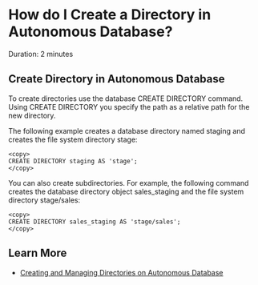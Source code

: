 # How do I Create a Directory in Autonomous Database?
Duration: 2 minutes

## Create Directory in Autonomous Database

To create directories use the database CREATE DIRECTORY command. Using CREATE DIRECTORY you specify the path as a relative path for the new directory.

The following example creates a database directory named staging and creates the file system directory stage:
```
<copy>
CREATE DIRECTORY staging AS 'stage';
</copy>
```

You can also create subdirectories. For example, the following command creates the database directory object sales_staging and the file system directory stage/sales:
```
<copy>
CREATE DIRECTORY sales_staging AS 'stage/sales';
</copy>
```


## Learn More

* [Creating and Managing Directories on Autonomous Database](https://docs.oracle.com/en/cloud/paas/autonomous-database/adbsa/create-directory.html#GUID-4DE91325-5D60-49E8-8D82-159AAA8994D2)
